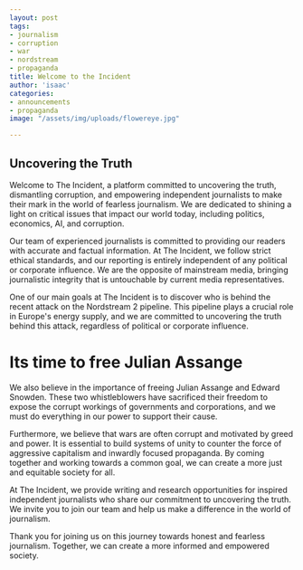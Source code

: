 ```yaml
---
layout: post
tags:
- journalism
- corruption
- war
- nordstream
- propaganda
title: Welcome to the Incident
author: 'isaac'
categories:
- announcements
- propaganda
image: "/assets/img/uploads/flowereye.jpg"

---
```

## Uncovering the Truth

Welcome to The Incident, a platform committed to uncovering the truth, dismantling corruption, and empowering independent journalists to make their mark in the world of fearless journalism. We are dedicated to shining a light on critical issues that impact our world today, including politics, economics, AI, and corruption.

Our team of experienced journalists is committed to providing our readers with accurate and factual information. At The Incident, we follow strict ethical standards, and our reporting is entirely independent of any political or corporate influence. We are the opposite of mainstream media, bringing journalistic integrity that is untouchable by current media representatives.

One of our main goals at The Incident is to discover who is behind the recent attack on the Nordstream 2 pipeline. This pipeline plays a crucial role in Europe's energy supply, and we are committed to uncovering the truth behind this attack, regardless of political or corporate influence.

# Its time to free Julian Assange

We also believe in the importance of freeing Julian Assange and Edward Snowden. These two whistleblowers have sacrificed their freedom to expose the corrupt workings of governments and corporations, and we must do everything in our power to support their cause.

Furthermore, we believe that wars are often corrupt and motivated by greed and power. It is essential to build systems of unity to counter the force of aggressive capitalism and inwardly focused propaganda. By coming together and working towards a common goal, we can create a more just and equitable society for all.

At The Incident, we provide writing and research opportunities for inspired independent journalists who share our commitment to uncovering the truth. We invite you to join our team and help us make a difference in the world of journalism.

Thank you for joining us on this journey towards honest and fearless journalism. Together, we can create a more informed and empowered society.
